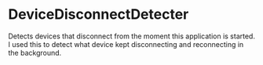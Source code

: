 # DeviceDisconnectDetecter
Detects devices that disconnect from the moment this application is started. I used this to detect what device kept disconnecting and reconnecting in the background.
